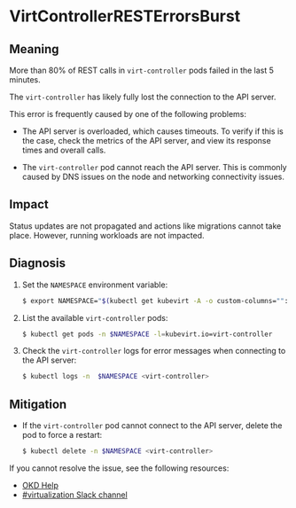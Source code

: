 # VirtControllerRESTErrorsBurst
<!-- Edited by Jiří Herrmann, 8 Nov 2022 -->

## Meaning

More than 80% of REST calls in `virt-controller` pods failed in the last 5 minutes.

The `virt-controller` has likely fully lost the connection to the API server.

This error is frequently caused by one of the following problems:

- The API server is overloaded, which causes timeouts. To verify if this is the case, check the metrics of the API server, and view its response times and overall calls.

- The `virt-controller` pod cannot reach the API server. This is commonly caused by DNS issues on the node and networking connectivity issues.

## Impact

Status updates are not propagated and actions like migrations cannot take place. However, running workloads are not impacted. 

## Diagnosis

1. Set the `NAMESPACE` environment variable:

   ```bash
   $ export NAMESPACE="$(kubectl get kubevirt -A -o custom-columns="":.metadata.namespace)"
   ```

2. List the available `virt-controller` pods:

   ```bash
   $ kubectl get pods -n $NAMESPACE -l=kubevirt.io=virt-controller
   ```

3. Check the `virt-controller` logs for error messages when connecting to the API server:

   ```bash
   $ kubectl logs -n  $NAMESPACE <virt-controller>
   ```

## Mitigation

- If the `virt-controller` pod cannot connect to the API server, delete the pod to force a restart:

  ```bash
  $ kubectl delete -n $NAMESPACE <virt-controller>
  ```

<!--DS: If you cannot resolve the issue, log in to the link:https://access.redhat.com[Customer Portal] and open a support case, attaching the artifacts gathered during the Diagnosis procedure.-->
<!--USstart-->
If you cannot resolve the issue, see the following resources:

- [OKD Help](https://www.okd.io/help/)
- [#virtualization Slack channel](https://kubernetes.slack.com/channels/virtualization)
<!--USend-->
